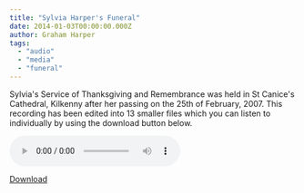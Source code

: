 ```yaml
---
title: "Sylvia Harper's Funeral"
date: 2014-01-03T00:00:00.000Z
author: Graham Harper
tags:
  - "audio"
  - "media"
  - "funeral"
---
```


Sylvia's Service of Thanksgiving and Remembrance was held in St Canice's Cathedral, Kilkenny after her passing on the 25th of February, 2007. This recording has been edited into 13 smaller files which you can listen to individually by using the download button below.

<audio controls src="https://f001.backblazeb2.com/file/harperfamily-media/sylvia-harpers-funeral.mp3"></audio>

[Download](https://f001.backblazeb2.com/file/harperfamily-media/sylvia-harpers-funeral.mp3)
